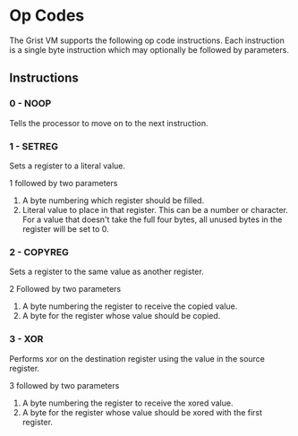 # Op Codes

The Grist VM supports the following op code instructions. Each instruction is a single byte instruction which may optionally be followed by parameters.

## Instructions

### 0 - NOOP

Tells the processor to move on to the next instruction.

### 1 - SETREG

Sets a register to a literal value. 

1 followed by two parameters
1. A byte numbering which register should be filled.
2. Literal value to place in that register. This can be a number or character. For a value that doesn't take the full four bytes, all unused bytes in the register will be set to 0.

### 2 - COPYREG

Sets a register to the same value as another register.

2 Followed by two parameters
1. A byte numbering the register to receive the copied value.
2. A byte for the register whose value should be copied.

### 3 - XOR

Performs xor on the destination register using the value in the source register.

3 followed by two parameters
1. A byte numbering the register to receive the xored value.
2. A byte for the register whose value should be xored with the first register.


